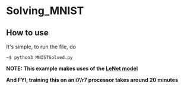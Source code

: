 # Solving_MNIST

## How to use

It's simple, to run the file, do
```
~$ python3 MNISTSolved.py
```

**NOTE: This example makes uses of the [LeNet model](https://en.wikipedia.org/wiki/LeNet#:~:text=In%20general%2C%20LeNet%20refers%20to,in%20large%2Dscale%20image%20processing.)**

**And FYI, training this on an i7/r7 processor takes around 20 minutes**
